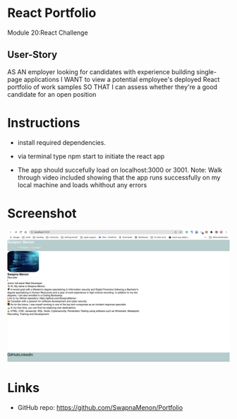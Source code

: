 # React Portfolio
Module 20:React Challenge

## User-Story
AS AN employer looking for candidates with experience building single-page applications
I WANT to view a potential employee's deployed React portfolio of work samples
SO THAT I can assess whether they're a good candidate for an open position


# Instructions 
- install required dependencies. 

- via terminal type npm start to initiate the react app

- The app should succefully load on localhost:3000 or 3001. 
Note: Walk through video included showing that the app runs successfully on my local machine and loads whithout any errors 


# Screenshot 
![demo](./src/assets/images/Portfolio.png)



# Links 
- GitHub repo: https://github.com/SwapnaMenon/Portfolio




